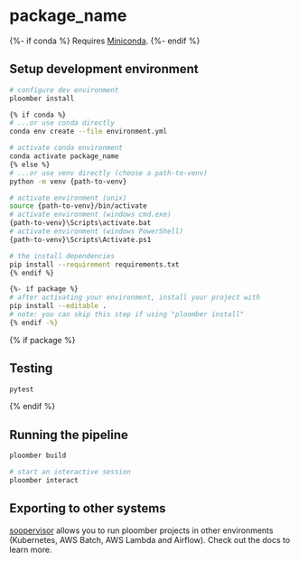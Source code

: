 # package_name

{%- if conda %}
Requires [Miniconda](https://docs.conda.io/en/latest/miniconda.html).
{%- endif %}

## Setup development environment

```sh
# configure dev environment
ploomber install

{% if conda %}
# ...or use conda directly
conda env create --file environment.yml

# activate conda environment
conda activate package_name
{% else %}
# ...or use venv directly (choose a path-to-venv)
python -m venv {path-to-venv}

# activate environment (unix)
source {path-to-venv}/bin/activate
# activate environment (windows cmd.exe)
{path-to-venv}\Scripts\activate.bat
# activate environment (windows PowerShell)
{path-to-venv}\Scripts\Activate.ps1

# the install dependencies
pip install --requirement requirements.txt
{% endif %}

{%- if package %}
# after activating your environment, install your project with
pip install --editable .
# note: you can skip this step if using "ploomber install"
{% endif -%}
```

{% if package %}
## Testing

```sh
pytest
```
{% endif %}

## Running the pipeline

```sh
ploomber build

# start an interactive session
ploomber interact
```

## Exporting to other systems

[soopervisor](https://soopervisor.readthedocs.io/) allows you to run ploomber projects in other environments (Kubernetes, AWS Batch, AWS Lambda and Airflow). Check out the docs to learn more.
